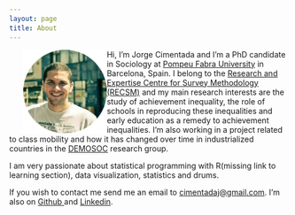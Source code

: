 ```yaml
---
layout: page
title: About
---
```



<p>
<div style="width: auto">
<img src="/pics/personal_pic.png" alt="Me." style="float: left; width: 30%;max-height: 30%; PADDING-LEFT: 25px"/> 
<p>

<!-- above code nabbed from http://stackoverflow.com/questions/7177881/how-can-i-put-css-and-html-code-in-the-same-file and http://support2.constantcontact.com/articles/FAQ/3637 -->

<p>Hi, I’m Jorge Cimentada and I’m a PhD candidate in Sociology at <a href="https://www.upf.edu/en/web/politiques/home" target = "_blank"> Pompeu Fabra University</a> in Barcelona, Spain. I belong to the <a href="https://www.upf.edu/survey/" target = "_blank"> Research and Expertise Centre for Survey Methodology (RECSM)</a> and my main research interests are the study of achievement inequality, the role of schools in reproducing these inequalities and early education as a remedy to achievement inequalities. I’m also working in a project related to class mobility and how it has changed over time in industrialized countries in the <a href="https://www.upf.edu/web/demosoc/" target = "_blank"> DEMOSOC</a> research group. <p>

<p> I am very passionate about statistical programming with R(missing link to learning section), data visualization, statistics and drums.<p>

<p> If you wish to contact me send me an email to <a href="mailto:cimentadaj@gmail.com"> cimentadaj@gmail.com</a>. I’m also on <a href= "https://github.com/cimentadaj" target = "_blank"> Github </a> and <a href = "https://www.linkedin.com/in/jorge-cimentada-1740877a/" target = "_blank">Linkedin</a>.<p>